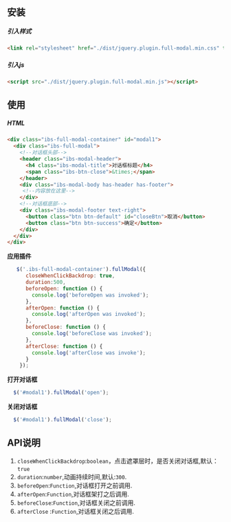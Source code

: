 ## 安装

##### 引入样式
```html
<link rel="stylesheet" href="./dist/jquery.plugin.full-modal.min.css" type="text/css">

```

##### 引入js
```html
<script src="./dist/jquery.plugin.full-modal.min.js"></script>
```

## 使用

##### HTML
```html
<div class="ibs-full-modal-container" id="modal1">
  <div class="ibs-full-modal">
    <!--对话框头部-->
    <header class="ibs-modal-header">
      <h4 class="ibs-modal-title">对话框标题</h4>
      <span class="ibs-btn-close">&times;</span>
    </header>
    <div class="ibs-modal-body has-header has-footer">
     <!--内容放在这里-->
    </div>
    <!--对话框底部-->
    <div class="ibs-modal-footer text-right">
      <button class="btn btn-default" id="closeBtn">取消</button>
      <button class="btn btn-success">确定</button>
    </div>
  </div>
</div>
```
**应用插件**
```js
   $('.ibs-full-modal-container').fullModal({
      closeWhenClickBackdrop: true,
      duration:500,
      beforeOpen: function () {
        console.log('beforeOpen was invoked');
      },
      afterOpen: function () {
        console.log('afterOpen was invoked');
      },
      beforeClose: function () {
        console.log('beforeClose was invoked');
      },
      afterClose: function () {
        console.log('afterClose was invoke');
      }
    });
```
**打开对话框**

```js
  $('#modal1').fullModal('open');
```
**关闭对话框**

```js
  $('#modal1').fullModal('close');
```
## API说明

1. `closeWhenClickBackdrop`:`boolean`，点击遮罩层时，是否关闭对话框,默认：`true`
2. `duration`:`number`,动画持续时间,默认:`300`.
3. `beforeOpen`:`Function`,对话框打开之前调用.
4. `afterOpen`:`Function`,对话框架打之后调用.
5. `beforeClose`:`Function`,对话框关闭之前调用.
6. `afterClose` :`Function`,对话框关闭之后调用.
